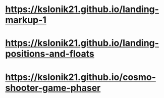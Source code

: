 # https://kslonik21.github.io/landing-markup-1
# https://kslonik21.github.io/landing-positions-and-floats
# https://kslonik21.github.io/cosmo-shooter-game-phaser
